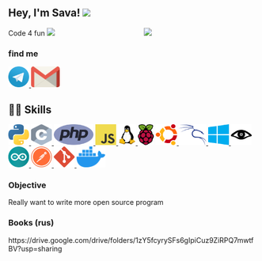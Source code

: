 <h2> Hey, I'm Sava!
  <img src="https://media1.giphy.com/media/Lm2hujbNpM7fi/giphy.gif?cid=790b7611b325a6d592dd9cb30742fd2583c4001caff675c3&rid=giphy.gif" width="42px">
</h2>
<img align='right' src="https://media3.giphy.com/media/iIGT8Y1rOYhBpdHh1C/200.webp?cid=ecf05e47hx2zel2f8uroetj4wt9uo4oqj8a6nj1z4gr79sab&rid=200.webp" width="230">

<p>
  Code 4 fun
  <img src="https://media3.giphy.com/media/ZeRd3TAGDjYOcgwg0e/giphy.gif?cid=790b7611e922d2d36a747d3a12bd3909ef9b4844d862a3f0&rid=giphy.gif" height="42px">
</p>

<h3>find me</h3>
<a href="https://t.me/savaphrenia"> <img src="https://github.com/lifylun/lifylun/blob/main/icons/telegram.svg" height="42" width="42px"> </a>
<a href="mailto:savaphrenia@gmail.com"> <img src="https://github.com/lifylun/lifylun/blob/main/icons/gmail.svg" height="42px"> </a>


<h2>👩‍💻 Skills</h2>

<p align="left">
  <a href="https://www.python.org/"> <img src="https://github.com/lifylun/lifylun/blob/main/icons/python.svg" height="42px" width="42px" alt="Python "> </a>
  <a href="https://www.learn-c.org/"> <img src="https://github.com/lifylun/lifylun/blob/main/icons/c.svg" height="42px" width="42px" alt="C "> </a>
  <a href="https://www.php.net/"> <img src="https://github.com/lifylun/lifylun/blob/main/icons/php.svg" height="42px" alt="PHP "> </a>
  <a href="https://www.javascript.com/"> <img src="https://github.com/lifylun/lifylun/blob/main/icons/js.svg" height="42px" width="42px" alt="JS "> </a>
  <a href="https://www.linux.com/"> <img src="https://github.com/lifylun/lifylun/blob/main/icons/linux.svg" height="42px" alt="Linux"> </a>
  <a href="https://www.raspberrypi.org/"> <img src="https://github.com/lifylun/lifylun/blob/main/icons/raspberry.svg" height="42px" alt="Rospberry "></a>
  <a href="https://ubuntu.com/"> <img src="https://github.com/lifylun/lifylun/blob/main/icons/ubuntu.svg" height="42px" alt="Ubuntu "> </a>
  <a href="https://www.kali.org/"> <img src="https://github.com/lifylun/lifylun/blob/main/icons/kali.svg" height="42px" alt="Kali "> </a>
  <a href="https://www.microsoft.com/pt-br/windows/"> <img src="https://github.com/lifylun/lifylun/blob/main/icons/windows.svg" height="42px" alt="Windows "> </a>
  <a href="https://nmap.org/"> <img src="https://github.com/lifylun/lifylun/blob/main/icons/nmap.svg" height="42px" alt="Nmap "> </a>
  <a href="https://www.arduino.cc/"> <img src="https://github.com/lifylun/lifylun/blob/main/icons/arduino.svg" height="42px" alt="Arduino "> </a>
  <a href="https://www.postman.com/"> <img src="https://github.com/lifylun/lifylun/blob/main/icons/postman.svg" height="42px" alt="Postman "> </a>
  <a href="https://git-scm.com/"> <img src="https://github.com/lifylun/lifylun/blob/main/icons/git.svg" height="42px" alt="Git "> </a>
  <a href="https://www.docker.com/"> <img src="https://github.com/lifylun/lifylun/blob/main/icons/docker.svg" height="42px" alt="Docker "> </a>
</p>

<h3>Objective</h3>

<p>
Really want to write more open source program
</p>

<h3>Books (rus)</h3>
<p>https://drive.google.com/drive/folders/1zY5fcyrySFs6gIpiCuz9ZiRPQ7mwtfBV?usp=sharing</p>
